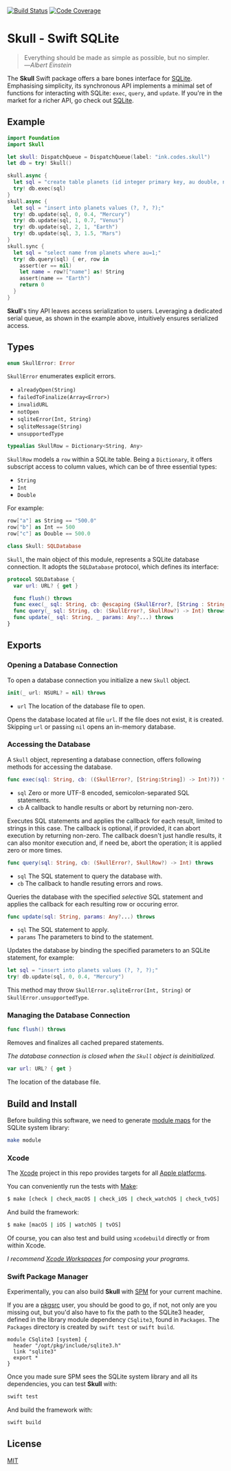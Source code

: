 [![Build Status](https://secure.travis-ci.org/michaelnisi/skull.svg)](http://travis-ci.org/michaelnisi/skull)
[![Code Coverage](https://codecov.io/github/michaelnisi/skull/coverage.svg?branch=master)](https://codecov.io/github/michaelnisi/skull?branch=master)

# Skull - Swift SQLite

> Everything should be made as simple as possible, but no simpler.<br>—*Albert Einstein*

The **Skull** Swift package offers a bare bones interface for [SQLite](https://www.sqlite.org/). Emphasising simplicity, its synchronous API implements a minimal set of functions for interacting with SQLite: `exec`, `query`, and `update`. If you're in the market for a richer API, go check out [SQLite](https://github.com/stephencelis/SQLite.swift).

## Example

```swift
import Foundation
import Skull

let skull: DispatchQueue = DispatchQueue(label: "ink.codes.skull")
let db = try! Skull()

skull.async {
  let sql = "create table planets (id integer primary key, au double, name text);"
  try! db.exec(sql)
}
skull.async {
  let sql = "insert into planets values (?, ?, ?);"
  try! db.update(sql, 0, 0.4, "Mercury")
  try! db.update(sql, 1, 0.7, "Venus")
  try! db.update(sql, 2, 1, "Earth")
  try! db.update(sql, 3, 1.5, "Mars")
}
skull.sync {
  let sql = "select name from planets where au=1;"
  try! db.query(sql) { er, row in
    assert(er == nil)
    let name = row?["name"] as! String
    assert(name == "Earth")
    return 0
  }
}
```

**Skull**'s tiny API leaves access serialization to users. Leveraging a dedicated serial queue, as shown in the example above, intuitively ensures serialized access.

## Types

```swift
enum SkullError: Error
```

`SkullError` enumerates explicit errors.

- `alreadyOpen(String)`
- `failedToFinalize(Array<Error>)`
- `invalidURL`
- `notOpen`
- `sqliteError(Int, String)`
- `sqliteMessage(String)`
- `unsupportedType`

```swift
typealias SkullRow = Dictionary<String, Any>
```

`SkullRow` models a `row` within a SQLite table. Being a `Dictionary`, it offers subscript access to column values, which can be of three essential types:

- `String`
- `Int`
- `Double`

For example:

```swift
row["a"] as String == "500.0"
row["b"] as Int == 500
row["c"] as Double == 500.0
```

```swift
class Skull: SQLDatabase
```

`Skull`, the main object of this module, represents a SQLite database connection. It adopts the `SQLDatabase` protocol, which defines its interface:

```swift
protocol SQLDatabase {
  var url: URL? { get }

  func flush() throws
  func exec(_ sql: String, cb: @escaping (SkullError?, [String : String]) -> Int) throws
  func query(_ sql: String, cb: (SkullError?, SkullRow?) -> Int) throws
  func update(_ sql: String, _ params: Any?...) throws
}
```

## Exports

### Opening a Database Connection

To open a database connection you initialize a new `Skull` object.

```swift
init(_ url: NSURL? = nil) throws
```

- `url` The location of the database file to open.

Opens the database located at file `url`. If the file does not exist, it is created. Skipping `url` or passing `nil` opens an in-memory database.

### Accessing the Database

A `Skull` object, representing a database connection, offers following methods for accessing the database.

```swift
func exec(sql: String, cb: ((SkullError?, [String:String]) -> Int)?)) throws
```

- `sql` Zero or more UTF-8 encoded, semicolon-separated SQL statements.
- `cb` A callback to handle results or abort by returning non-zero.

Executes SQL statements and applies the callback for each result, limited to strings in this case. The callback is optional, if provided, it can abort execution by returning non-zero. The callback doesn't just handle results, it can also monitor execution and, if need be, abort the operation; it is applied zero or more times.

```swift
func query(sql: String, cb: (SkullError?, SkullRow?) -> Int) throws
```

- `sql` The SQL statement to query the database with.
- `cb` The callback to handle resuting errors and rows.

Queries the database with the specified *selective* SQL statement and applies the callback for each resulting row or occuring error.

```swift
func update(sql: String, params: Any?...) throws
```

- `sql` The SQL statement to apply.
- `params` The parameters to bind to the statement.

Updates the database by binding the specified parameters to an SQLite statement, for example:

```swift
let sql = "insert into planets values (?, ?, ?);"
try! db.update(sql, 0, 0.4, "Mercury")
```

This method may throw `SkullError.sqliteError(Int, String)` or `SkullError.unsupportedType`.

### Managing the Database Connection

```swift
func flush() throws
```

Removes and finalizes all cached prepared statements.

*The database connection is closed when the `Skull` object is deinitialized.*

```swift
var url: URL? { get }
```

The location of the database file.

## Build and Install

Before building this software, we need to generate [module maps](http://clang.llvm.org/docs/Modules.html#module-maps) for the SQLite system library:

```sh
make module
```

### Xcode

The [Xcode](https://developer.apple.com/xcode/) project in this repo provides targets for all [Apple platforms](https://developer.apple.com/discover/).

You can conveniently run the tests with [Make](https://www.gnu.org/software/make/):

```sh
$ make [check | check_macOS | check_iOS | check_watchOS | check_tvOS]
```

And build the framework:

```sh
$ make [macOS | iOS | watchOS | tvOS]
```

Of course, you can also test and build using `xcodebuild` directly or from within Xcode.

*I recommend [Xcode Workspaces](https://developer.apple.com/library/content/featuredarticles/XcodeConcepts/Concept-Workspace.html) for composing your programs.*

### Swift Package Manager

Experimentally, you can also build **Skull** with [SPM](https://swift.org/package-manager/) for your current machine.

If you are a [pkgsrc](https://pkgsrc.joyent.com/install-on-osx/) user, you should be good to go, if not, not only are you missing out, but you'd also have to fix the path to the SQLite3 header, defined in the library module dependency `CSqlite3`, found in `Packages`. The `Packages` directory is created by `swift test` or `swift build`.

```
module CSqlite3 [system] {
  header "/opt/pkg/include/sqlite3.h"
  link "sqlite3"
  export *
}
```

Once you made sure SPM sees the SQLite system library and all its dependencies, you can test **Skull** with:

```sh
swift test
```

And build the framework with:

```sh
swift build
````

## License

[MIT](https://raw.github.com/michaelnisi/skull/master/LICENSE)
